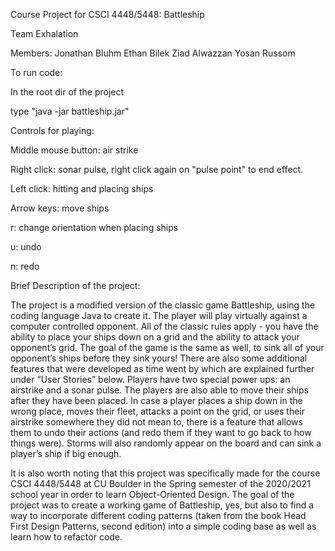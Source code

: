 Course Project for CSCI 4448/5448: Battleship

Team Exhalation

Members:
Jonathan Bluhm
Ethan Bilek
Ziad Alwazzan
Yosan Russom

To run code:

In the root dir of the project

type "java -jar battleship.jar"

Controls for playing:

Middle mouse button: air strike

Right click: sonar pulse, right click again on "pulse point" to end effect.

Left click: hitting and placing ships

Arrow keys: move ships

r: change orientation when placing ships

u: undo

n: redo

Brief Description of the project:

The project is a modified version of the classic game Battleship, using the coding language Java to create it. The player will play virtually against a computer controlled opponent. All of the classic rules apply - you have the ability to place your ships down on a grid and the ability to attack your opponent’s grid. The goal of the game is the same as well, to sink all of your opponent’s ships before they sink yours! There are also some additional features that were developed as time went by which are explained further under “User Stories” below. Players have two special power ups: an airstrike and a sonar pulse. The players are also able to move their ships after they have been placed. In case a player places a ship down in the wrong place, moves their fleet, attacks a point on the grid, or uses their airstrike somewhere they did not mean to, there is a feature that allows them to undo their actions (and redo them if they want to go back to how things were). Storms will also randomly appear on the board and can sink a player’s ship if big enough. 

It is also worth noting that this project was specifically made for the course CSCI 4448/5448 at CU Boulder in the Spring semester of the 2020/2021 school year in order to learn Object-Oriented Design. The goal of the project was to create a working game of Battleship, yes, but also to find a way to incorporate different coding patterns (taken from the book Head First Design Patterns, second edition) into a simple coding base as well as learn how to refactor code.
